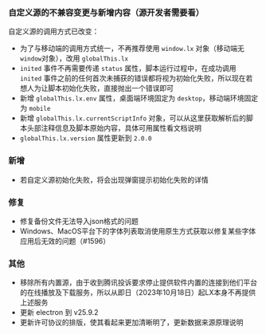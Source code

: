 ### 自定义源的不兼容变更与新增内容（源开发者需要看）

自定义源的调用方式已改变：

- 为了与移动端的调用方式统一，不再推荐使用 `window.lx` 对象（移动端无`window`对象），改用 `globalThis.lx`
- `inited` 事件不再需要传递 `status` 属性，脚本运行过程中，在成功调用 `inited` 事件之前的任何首次未捕获的错误都将视为初始化失败，所以现在若想人为让脚本初始化失败，直接抛出一个错误即可
- 新增 `globalThis.lx.env` 属性，桌面端环境固定为 `desktop`，移动端环境固定为 `mobile`
- 新增 `globalThis.lx.currentScriptInfo` 对象，可以从这里获取解析后的脚本头部注释信息及脚本原始内容，具体可用属性看文档说明
- `globalThis.lx.version` 属性更新到 `2.0.0`

### 新增

- 若自定义源初始化失败，将会出现弹窗提示初始化失败的详情

### 修复

- 修复备份文件无法导入json格式的问题
- Windows、MacOS平台下的字体列表取消使用原生方式获取以修复某些字体应用后无效的问题（#1596）

### 其他

- 移除所有内置源，由于收到腾讯投诉要求停止提供软件内置的连接到他们平台的在线播放及下载服务，所以从即日（2023年10月18日）起LX本身不再提供上述服务
- 更新 electron 到 v25.9.2
- 更新许可协议的排版，使其看起来更加清晰明了，更新数据来源原理说明
